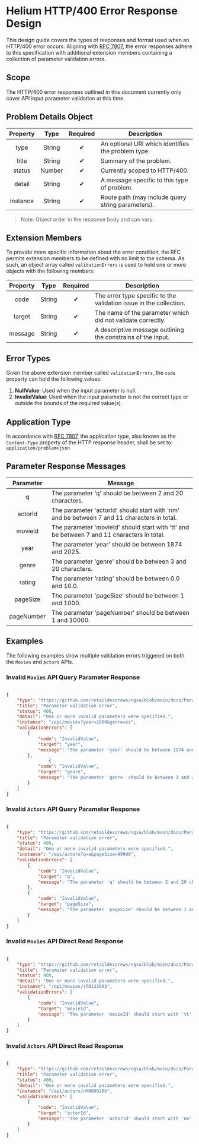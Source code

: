 # Helium HTTP/400 Error Response Design

This design guide covers the types of responses and format used when an HTTP/400 error occurs. Aligning with [RFC 7807](https://tools.ietf.org/html/rfc7807), the error responses adhere to this specification with additional extension members containing a collection of parameter validation errors.

## Scope

The HTTP/400 error responses outlined in this document currently only cover API input parameter validation at this time.

## Problem Details Object

|   Property    |   Type    |   Required    |   Description                                         |
|:-------------:|:---------:|:-------------:|-------------------------------------------------------|
|   type        |   String  |      ✔       | An optional URI which identifies the problem type.    |
|   title       |   String  |      ✔       | Summary of the problem.                               |
|   status      |   Number  |      ✔       | Currently scoped to HTTP/400.                         |
|   detail      |   String  |      ✔       | A message specific to this type of problem.           |
|   instance    |   String  |      ✔       | Route path (may include query string parameters).     |

>Note: Object order in the response body and can vary.

## Extension Members

To provide more specific information about the error condition, the RFC permits extension members to be defined with no limit to the schema. As such, an object array called `validationErrors` is used to hold one or more objects with the following members:

|   Property    |   Type    |   Required    |   Description                                         |
|:-------------:|:---------:|:-------------:|-------------------------------------------------------|
|   code        |   String  |      ✔       | The error type specific to the validation issue in the collection.    |
|   target      |   String  |      ✔       | The name of the parameter which did not validate correctly.                               |
|   message     |   String  |      ✔       | A descriptive message outlining the constrains of the input.                         |

## Error Types

Given the above extension member called `validationErrors`, the `code` property can hold the following values:

1. **NullValue**: Used when the input parameter is null.
2. **InvalidValue**: Used when the input parameter is not the correct type or outside the bounds of the required value(s).

## Application Type

In accordance with [RFC 7807](https://tools.ietf.org/html/rfc7807), the application type, also known as the `Content-Type` property of the HTTP response header, shall be set to: `application/problem+json`

## Parameter Response Messages

|   Parameter    |  Message  |
|     :--:       |    --     |
|   q            |   The parameter 'q' should be between 2 and 20 characters. |
|   actorId      |   The parameter 'actorId' should start with 'nm' and be between 7 and 11 characters in total. |
|   movieId      |   The parameter 'movieId' should start with 'tt' and be between 7 and 11 characters in total. |
|   year         |   The parameter 'year' should be between 1874 and 2025. |
|   genre        |   The parameter 'genre' should be between 3 and 20 characters. |
|   rating       |   The parameter 'rating' should be between 0.0 and 10.0. |
|   pageSize     |   The parameter 'pageSize' should be between 1 and 1000. |
|   pageNumber   |   The parameter 'pageNumber' should be between 1 and 10000. |

## Examples

The following examples show multiple validation errors triggered on both the `Movies` and `Actors` APIs.

### Invalid `Movies` API Query Parameter Response

```json

{
    "type": "https://github.com/retaildevcrews/ngsa/blob/main/docs/ParameterValidation.md#movies-api",
    "title": "Parameter validation error",
    "status": 400,
    "detail": "One or more invalid parameters were specified.",
    "instance": "/api/movies?year=1800&genre=zz",
    "validationErrors": [
        {
            "code": "InvalidValue",
            "target": "year",
            "message": "The parameter 'year' should be between 1874 and 2025."
        },
                {
            "code": "InvalidValue",
            "target": "genre",
            "message": "The parameter 'genre' should be between 3 and 20 characters."
        }
    ]
}

```

### Invalid `Actors` API Query Parameter Response

```json

{
    "type": "https://github.com/retaildevcrews/ngsa/blob/main/docs/ParameterValidation.md#actors-api",
    "title": "Parameter validation error",
    "status": 400,
    "detail": "One or more invalid parameters were specified.",
    "instance": "/api/actors?q=a&pageSize=99999",
    "validationErrors": [
        {
            "code": "InvalidValue",
            "target": "q",
            "message": "The parameter 'q' should be between 2 and 20 characters."
        },
        {
            "code": "InvalidValue",
            "target": "pageSize",
            "message": "The parameter 'pageSize' should be between 1 and 1000."
        }
    ]
}

```

### Invalid `Movies` API Direct Read Response

```json

{
    "type": "https://github.com/retaildevcrews/ngsa/blob/main/docs/ParameterValidation.md#movies-direct-read",
    "title": "Parameter validation error",
    "status": 400,
    "detail": "One or more invalid parameters were specified.",
    "instance": "/api/movies/tT0133093",
    "validationErrors": [
        {
            "code": "InvalidValue",
            "target": "movieId",
            "message": "The parameter 'movieId' should start with 'tt' and be between 7 and 11 characters in total."
        }
    ]
}

```

### Invalid `Actors` API Direct Read Response

```json

{
    "type": "https://github.com/retaildevcrews/ngsa/blob/main/docs/ParameterValidation.md#actors-direct-read",
    "title": "Parameter validation error",
    "status": 400,
    "detail": "One or more invalid parameters were specified.",
    "instance": "/api/actors/nM0000206",
    "validationErrors": [
        {
            "code": "InvalidValue",
            "target": "actorId",
            "message": "The parameter 'actorId' should start with 'nm' and be between 7 and 11 characters in total."
        }
    ]
}

```
